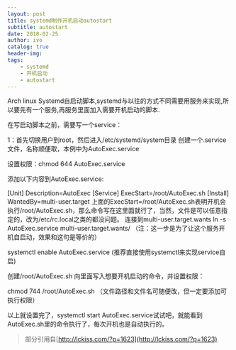 ```yaml
---
layout: post
title: systemd制作开机启动autostart
subtitle: autostart 
date: 2018-02-25
author: ivo
catalog: true
header-img:
tags:
    - systemd
    - 开机启动
	- autostart
---
```

Arch linux Systemd自启动脚本,systemd与以往的方式不同需要用服务来实现,所以要先有一个服务,再服务里面加入需要开机启动的脚本.

在写启动脚本之前，需要写一个service：

1：首先切换用户到root，然后进入/etc/systemd/system目录
创建一个.service文件，名称顺便取，本例中为AutoExec.service

设置权限：chmod 644 AutoExec.service

添加以下内容到AutoExec.service:

[Unit]
Description=AutoExec
[Service]
ExecStart=/root/AutoExec.sh
[Install]
WantedBy=multi-user.target
上面的ExecStart=/root/AutoExec.sh表明开机会执行/root/AutoExec.sh，那么命令写在这里面就行了，当然，文件是可以任意指定的，改为/etc/rc.local之类的都没问题。
连接到multi-user.target.wants
ln -s AutoExec.service multi-user.target.wants/
 （注：这一步是为了让这个服务开机自启动，效果和这句是等价的）

systemctl enable AutoExec.service
(推荐直接使用systemctl来实现service自启)

创建/root/AutoExec.sh
向里面写入想要开机启动的命令，并设置权限：

chmod 744 /root/AutoExec.sh
（文件路径和文件名可随便改，但一定要添加可执行权限）

以上就设置完了，systemctl start AutoExec.service试试吧，就能看到AutoExec.sh里的命令执行了，每次开机也是自动执行的。
> 部分引用自[http://lckiss.com/?p=1623](http://lckiss.com/?p=1623)
